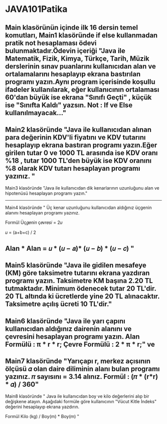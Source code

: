 # JAVA101Patika
Main klasörünün içinde ilk 16 dersin temel komutları,
Main1 klasöründe  if else kullanmadan pratik not hesaplaması ödevi bulunmaktadır.Ödevin içeriği "Java ile Matematik, Fizik, Kimya, Türkçe, Tarih, Müzik derslerinin sınav puanlarını kullanıcıdan alan ve ortalamalarını hesaplayıp ekrana bastırılan programı yazın.Aynı program içerisinde koşullu ifadeler kullanılarak, eğer kullanıcının ortalaması 60'dan büyük ise ekrana "Sınıfı Geçti" , küçük ise "Sınıfta Kaldı" yazsın.
Not : If ve Else kullanılmayacak..."
----------------------------------------------------------------------------------------------------------------------------------------
Main2 klasöründe "Java ile kullanıcıdan alınan para değerinin KDV'li fiyatını ve KDV tutarını hesaplayıp ekrana bastıran programı yazın.Eğer girilen tutar 0 ve 1000 TL arasında ise KDV oranı %18 , tutar 1000 TL'den büyük ise KDV oranını %8 olarak KDV tutarı hesaplayan programı yazınız. "
----------------------------------------------------------------------------------------------------------------------------------------
Main3 klasöründe "Java ile kullanıcıdan dik kenarlarının uzunluğunu alan ve hipotenüsü hesaplayan programı yazın."
  
-------------------------------------------------------------------------------------------------------------------------------------------
Main4 klasöründe " Üç kenar uzunluğunu kullanıcıdan aldığınız üçgenin alanını hesaplayan programı yazınız.

Formül
Üç𝑔𝑒𝑛𝑖𝑛 ç𝑒𝑣𝑟𝑒𝑠𝑖 = 2𝑢

𝑢 = (a+b+c) / 2

Alan * Alan = 𝑢 * (𝑢 − 𝑎)* (𝑢 − 𝑏) * (𝑢 − 𝑐)      "
-------------------------------------------------------------------------------------------------------------------------------------------
Main5 klasöründe "Java ile gidilen mesafeye (KM) göre taksimetre tutarını ekrana yazdıran programı yazın.
Taksimetre KM başına 2.20 TL tutmaktadır.
Minimum ödenecek tutar 20 TL'dir. 20 TL altında ki ücretlerde yine 20 TL alınacaktır.
Taksimetre açılış ücreti 10 TL'dir."
-------------------------------------------------------------------------------------------------------------------------------------------
Main6 klasöründe "Java ile yarı çapını kullanıcıdan aldığınız dairenin alanını ve çevresini hesaplayan programı yazın.
Alan Formülü : π * r * r;
Çevre Formülü : 2 * π * r;" ve 
-------------------------------------------------------------------------------------------------------------------------------------------
Main7 klasöründe "Yarıçapı r, merkez açısının ölçüsü 𝛼 olan daire diliminin alanı bulan programı yazınız.
𝜋 sayısını = 3.14 alınız.
Formül : (𝜋 * (r*r) * 𝛼) / 360" 
-------------------------------------------------------------------------------------------------------------------------------------------
Main8 klasöründe " Java ile kullanıcıdan boy ve kilo değerlerini alıp bir değişkene atayın. Aşağıdaki formüle göre kullanıcının "Vücut Kitle İndeks" değerini hesaplayıp ekrana yazdırın.

Formül
Kilo (kg) / Boy(m) * Boy(m) "
